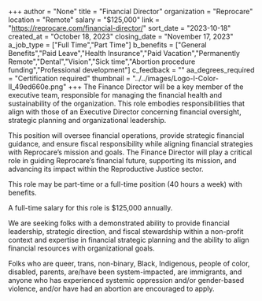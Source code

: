 +++
author = "None"
title = "Financial Director"
organization = "Reprocare"
location = "Remote"
salary = "$125,000"
link = "https://reprocare.com/financial-director/"
sort_date = "2023-10-18"
created_at = "October 18, 2023"
closing_date = "November 17, 2023"
a_job_type = ["Full Time","Part Time"]
b_benefits = ["General Benefits","Paid Leave","Health Insurance","Paid Vacation","Permanently Remote","Dental","Vision","Sick time","Abortion procedure funding","Professional development"]
c_feedback = ""
aa_degrees_required = "Certification required"
thumbnail = "../../images/Logo-I-Color-II_49ed660e.png"
+++
The Finance Director will be a key member of the executive team, responsible for managing the financial health and sustainability of the organization. This role embodies responsibilities that align with those of an Executive Director concerning financial oversight, strategic planning and organizational leadership.

This position will oversee financial operations, provide strategic financial guidance, and ensure fiscal responsibility while aligning financial strategies with Reprocare’s mission and goals. The Finance Director will play a critical role in guiding Reprocare’s financial future, supporting its mission, and advancing its impact within the Reproductive Justice sector.

This role may be part-time or a full-time position (40 hours a week) with benefits.

A full-time salary for this role is $125,000 annually.

We are seeking folks with a demonstrated ability to provide financial leadership, strategic direction, and fiscal stewardship within a non-profit context and expertise in financial strategic planning and the ability to align financial resources with organizational goals.

Folks who are queer, trans, non-binary, Black, Indigenous, people of color, disabled, parents, are/have been system-impacted, are immigrants, and anyone who has experienced systemic oppression and/or gender-based violence, and/or have had an abortion are encouraged to apply.